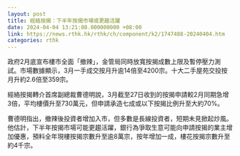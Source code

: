 ```yaml
---
layout: post
title: 經絡按揭：下半年按揭市場或更趨活躍
date: 2024-04-04 13:21:08.000000000 +08:00
link: https://news.rthk.hk/rthk/ch/component/k2/1747488-20240404.htm
categories: rthk
---
```


政府2月底宣布樓市全面「撤辣」，金管局同時放寬按揭成數上限及暫停壓力測試。市場數據顯示，3月一手成交按月升逾14倍至4200宗。十大二手屋苑交投按月升約2.6倍至359宗。

經絡按揭轉介首席副總裁曹德明說，3月截至27日收到的按揭申請較2月同期急增3倍，平均樓價升至730萬元，但申請承造七成或以下按揭比例升至大約70%。

曹德明指出，撤辣後投資者增加入市，但多數是長線投資者，短期未見掀起炒風。他估計，下半年按揭市場可能更趨活躍，銀行為爭取生意可能向申請按揭的業主增加優惠，預料全年現樓按揭宗數升至逾8萬宗，按年增加一成，樓花按揭宗數升至約4千宗。
